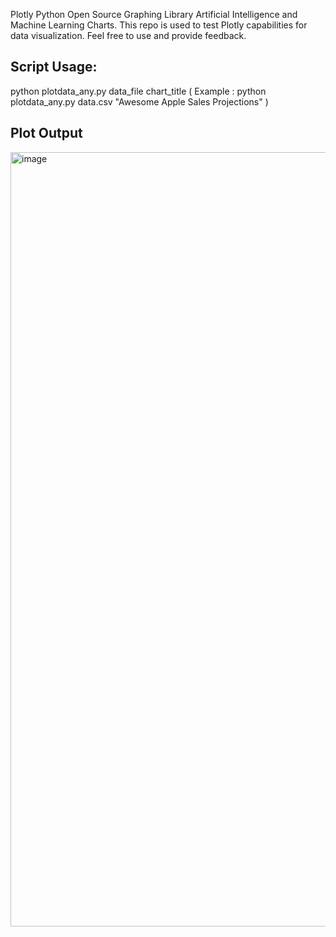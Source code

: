 Plotly Python Open Source Graphing Library Artificial Intelligence and Machine Learning Charts. 
This repo is used to test Plotly capabilities for data visualization. Feel free to use and provide feedback.

## Script Usage: 
python plotdata_any.py data_file chart_title 
 ( Example : python plotdata_any.py data.csv "Awesome Apple Sales Projections" ) 

## Plot Output
<img width="1239" alt="image" src="https://github.com/ewpHumanTech/AI-playground/assets/170042205/0eaa5dcf-b47d-4b70-aa7b-9e76b8f217c3">

